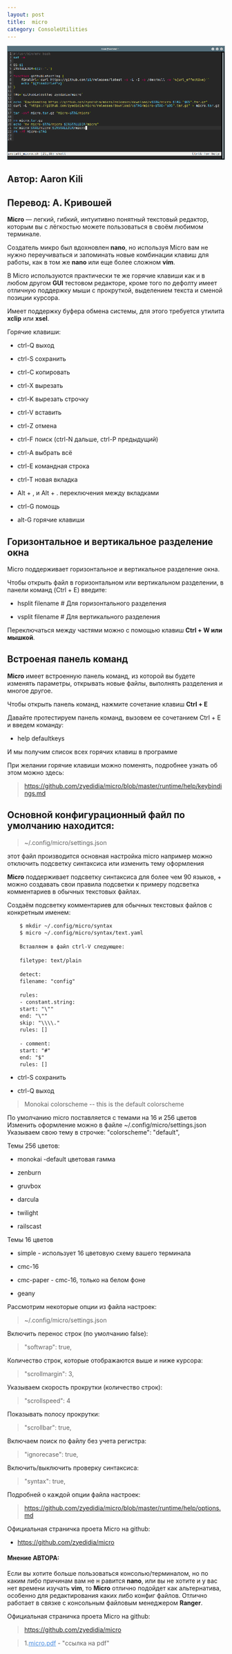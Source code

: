 ```yaml
---
layout: post
title:  micro
category: ConsoleUtilities
---
```


<style>
    .blu { color: #468be1; }
</style>

![](/image/my_image/Micro.png)

## Автор: Aaron Kili 

## Перевод: А. Кривошей 

**Micro** — легкий, гибкий, интуитивно понятный текстовый редактор, которым вы с лёгкостью можете 
пользоваться в своём любимом терминале.

Создатель микро был вдохновлен **nano**, но используя 
Micro вам не нужно переучиваться и запоминать новые комбинации клавиш для работы, как в том же 
**nano** или еще более сложном **vim**.

В Micro используются практически те же горячие клавиши как 
и в 
 любом другом **GUI** тестовом редакторе, кроме того по дефолту имеет отличную поддержку мыши с 
прокруткой, выделением текста и сменой позиции курсора.

Имеет поддержку буфера обмена системы, 
для этого требуется утилита **xclip** или **xsel**.

Горячие клавиши:

- ctrl-Q выход

- ctrl-S сохранить

- ctrl-С копировать

- ctrl-X вырезать

- ctrl-K вырезать строчку

- ctrl-V вставить

- ctrl-Z отмена

- ctrl-F поиск (ctrl-N дальше, ctrl-P предыдущий)

- ctrl-A выбрать всё

- ctrl-E командная строка

- ctrl-T новая вкладка

- Alt + , и Alt + .  переключения между вкладками 

- ctrl-G помощь

- alt-G горячие клавиши

## Горизонтальное и вертикальное разделение окна

Micro поддерживает горизонтальное и вертикальное разделение окна. 

Чтобы открыть файл в горизонтальном или вертикальном разделении, в панели команд (Ctrl + E) введите:

- hsplit filename # Для горизонтального разделения

- vsplit filename # Для вертикального разделения

Переключаться между частями можно с помощью клавиш **Ctrl + W или мышкой**.

## Встроеная панель команд

**Micro** имеет встроенную панель команд, из которой вы будете изменять параметры,
открывать новые файлы, выполнять разделения и многое другое. 

Чтобы открыть панель команд, нажмите сочетание клавиш **Ctrl + E**

Давайте протестируем панель команд, вызовем ее сочетанием Ctrl + E и введем команду:

- help defaultkeys

И мы получим список всех горячих клавиш в программе

При желании горячие клавиши можно поменять, подробнее узнать об этом можно здесь: 

>https://github.com/zyedidia/micro/blob/master/runtime/help/keybindings.md

## Основной конфигурационный файл по умолчанию находится:

>~/.config/micro/settings.json  

  этот файл производится основная настройка micro например можно отключить подсветку синтаксиса 
  или изменить тему оформления

**Micro** поддерживает подсветку синтаксиса для более чем 90 языков, + можно создавать свои правила 
подсветки к примеру подсветка комментариев в обычных текстовых файлах.

 Создаём подсветку комментариев для обычных текстовых файлов с конкретным именем:
```
    $ mkdir ~/.config/micro/syntax
    $ micro ~/.config/micro/syntax/text.yaml

    Вставляем в файл ctrl-V следующее:

    filetype: text/plain

    detect:
    filename: "config"

    rules:
    - constant.string:
    start: "\""
    end: "\""
    skip: "\\\\."
    rules: []

    - comment:
    start: "#"
    end: "$"
    rules: []
```
- ctrl-S сохранить

- ctrl-Q выход

>Monokai colorscheme -- this is the default colorscheme

По умолчанию micro поставляется с темами на 16 и 256 цветов
Изменить оформление можно в файле ~/.config/micro/settings.json
Указываем свою тему в строчке: "colorscheme": "default",

Темы 256 цветов:

- monokai -default цветовая гамма

- zenburn

- gruvbox

- darcula

- twilight

- railscast

Темы 16 цветов

- simple - использует 16 цветовую схему вашего терминала

- cmc-16

- cmc-paper - cmc-16, только на белом фоне

- geany

Рассмотрим некоторые опции из файла настроек:

>~/.config/micro/settings.json

Включить перенос строк (по умолчанию false):

>"softwrap": true,

Количество строк, которые отображаются выше и ниже курсора:

>"scrollmargin": 3,

Указываем скорость прокрутки (количество строк):

>"scrollspeed": 4

Показывать полосу прокрутки:

>"scrollbar": true,

Включаем поиск по файлу без учета регистра:

>"ignorecase": true,

Включить/выключить проверку синтаксиса:

>"syntax": true,

Подробней о каждой опции файла настроек:

>https://github.com/zyedidia/micro/blob/master/runtime/help/options.md

Официальная страничка проeта Micro на github: 

- https://github.com/zyedidia/micro


#### Мнение АВТОРА:

 Если вы хотите больше пользоваться консолью/терминалом, но по каким либо причинам вам не 
 н равится **nano**, или вы не хотите и у вас нет времени изучать **vim**, то **Micro** отлично 
  подойдет как альтернатива, особенно для редактирования каких либо конфиг файлов. Отлично 
 работает в связке с консольным файловым менеджером **Ranger**.

Официальная страничка проeта Micro на github: 

>https://github.com/zyedidia/micro


>1.<a class="blu" href="https://disk.yandex.ru/i/gOutwyU7u6ObgQ" target="_blank">micro.pdf</a> - 
> "ссылка на pdf" 

